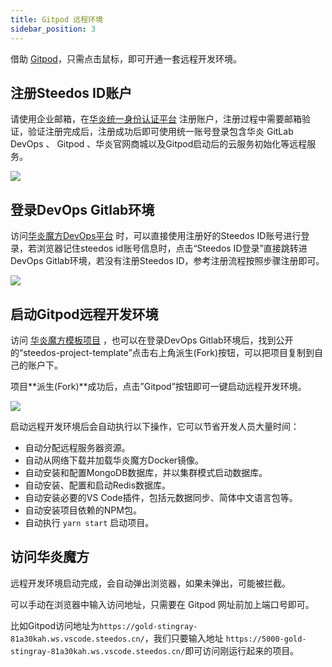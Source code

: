 ```yaml
---
title: Gitpod 远程环境
sidebar_position: 3
---
```


借助 [Gitpod](https://gitpod.io/)，只需点击鼠标，即可开通一套远程开发环境。

## 注册Steedos ID账户

请使用企业邮箱，在[华炎统一身份认证平台](https://id.steedos.cn/) 注册账户，注册过程中需要邮箱验证，验证注册完成后，注册成功后即可使用统一账号登录包含华炎 GitLab DevOps 、 Gitpod 、华炎官网商城以及Gitpod启动后的云服务初始化等远程服务。

 ![](https://console.steedos.cn/api/files/images/63298b0c718ce4003ea78f0c)

## 登录DevOps Gitlab环境

访问[华炎魔方DevOps平台](https://gitlab.steedos.cn/) 时，可以直接使用注册好的Steedos ID账号进行登录，若浏览器记住steedos id账号信息时，点击“Steedos ID登录”直接跳转进DevOps Gitlab环境，若没有注册Steedos ID，参考注册流程按照步骤注册即可。

 ![](https://console.steedos.cn/api/files/images/63298b17718ce4003ea78f0d)

## 启动Gitpod远程开发环境

访问 [华炎魔方模板项目](https://gitlab.steedos.cn/steedos/steedos-project-template) ，也可以在登录DevOps Gitlab环境后，找到公开的“steedos-project-template”点击右上角派生(Fork)按钮，可以把项目复制到自己的账户下。

项目**派生(Fork)**成功后，点击”Gitpod”按钮即可一键启动远程开发环境。

 ![](https://console.steedos.cn/api/files/images/m59GEDNmorBfDfxPx)
 
启动远程开发环境后会自动执行以下操作，它可以节省开发人员大量时间：

* 自动分配远程服务器资源。
* 自动从网络下载并加载华炎魔方Docker镜像。
* 自动安装和配置MongoDB数据库，并以集群模式启动数据库。
* 自动安装、配置和启动Redis数据库。
* 自动安装必要的VS Code插件，包括元数据同步、简体中文语言包等。
* 自动安装项目依赖的NPM包。
* 自动执行 `yarn start` 启动项目。

## 访问华炎魔方

远程开发环境启动完成，会自动弹出浏览器，如果未弹出，可能被拦截。

可以手动在浏览器中输入访问地址，只需要在 Gitpod 网址前加上端口号即可。

比如Gitpod访问地址为`https://gold-stingray-81a30kah.ws.vscode.steedos.cn/`，我们只要输入地址 `https://5000-gold-stingray-81a30kah.ws.vscode.steedos.cn/`即可访问刚运行起来的项目。
